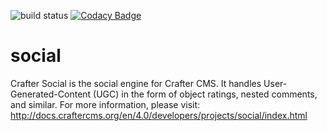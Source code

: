![build status](https://travis-ci.org/craftercms/social.svg?branch=develop)
[![Codacy Badge](https://app.codacy.com/project/badge/Grade/d5236a0bdc264c25929a3dbbb6afb3d2)](https://www.codacy.com/gh/craftercms/social/dashboard?utm_source=github.com&amp;utm_medium=referral&amp;utm_content=craftercms/social&amp;utm_campaign=Badge_Grade)

social
======

Crafter Social is the social engine for Crafter CMS. It handles User-Generated-Content (UGC) in the form of object ratings, nested comments, and similar. For more information, please visit: http://docs.craftercms.org/en/4.0/developers/projects/social/index.html
